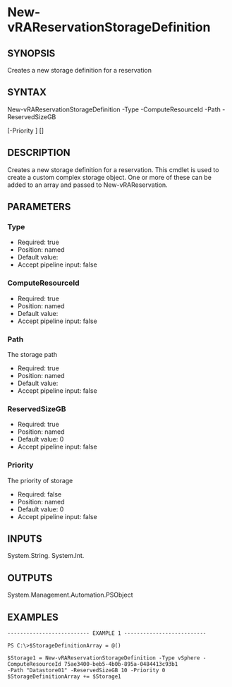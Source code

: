 # New-vRAReservationStorageDefinition

## SYNOPSIS
    
Creates a new storage definition for a reservation

## SYNTAX
 New-vRAReservationStorageDefinition -Type <String> -ComputeResourceId <String> -Path <String> -ReservedSizeGB <Int32>  [-Priority <Int32>] [<CommonParameters>]     

## DESCRIPTION

Creates a new storage definition for a reservation. This cmdlet is used to create a custom
complex storage object. One or more of these can be added to an array and passed to New-vRAReservation.

## PARAMETERS


### Type


* Required: true
* Position: named
* Default value: 
* Accept pipeline input: false

### ComputeResourceId


* Required: true
* Position: named
* Default value: 
* Accept pipeline input: false

### Path

The storage path

* Required: true
* Position: named
* Default value: 
* Accept pipeline input: false

### ReservedSizeGB


* Required: true
* Position: named
* Default value: 0
* Accept pipeline input: false

### Priority

The priority of storage

* Required: false
* Position: named
* Default value: 0
* Accept pipeline input: false

## INPUTS

System.String.
System.Int.

## OUTPUTS

System.Management.Automation.PSObject

## EXAMPLES
```
-------------------------- EXAMPLE 1 --------------------------

PS C:\>$StorageDefinitionArray = @()

$Storage1 = New-vRAReservationStorageDefinition -Type vSphere -ComputeResourceId 75ae3400-beb5-4b0b-895a-0484413c93b1 
-Path "Datastore01" -ReservedSizeGB 10 -Priority 0 
$StorageDefinitionArray += $Storage1
```


